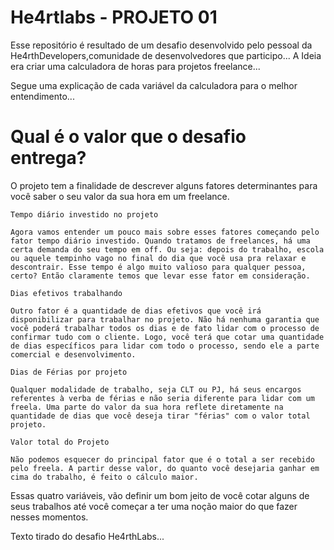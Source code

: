 # He4rtlabs - PROJETO 01

Esse repositório é resultado de um desafio desenvolvido pelo pessoal da He4rthDevelopers,comunidade de desenvolvedores que participo...
A Ideia era criar uma calculadora de horas para projetos freelance...

Segue uma explicação de cada variável da calculadora para o melhor entendimento...

# Qual é o valor que o desafio entrega?

O projeto tem a finalidade de descrever alguns fatores determinantes para você saber o seu valor da sua hora em um freelance.

    Tempo diário investido no projeto

    Agora vamos entender um pouco mais sobre esses fatores começando pelo fator tempo diário investido. Quando tratamos de freelances, há uma certa demanda do seu tempo em off. Ou seja: depois do trabalho, escola ou aquele tempinho vago no final do dia que você usa pra relaxar e descontrair. Esse tempo é algo muito valioso para qualquer pessoa, certo? Então claramente temos que levar esse fator em consideração.

    Dias efetivos trabalhando

    Outro fator é a quantidade de dias efetivos que você irá disponibilizar para trabalhar no projeto. Não há nenhuma garantia que você poderá trabalhar todos os dias e de fato lidar com o processo de confirmar tudo com o cliente. Logo, você terá que cotar uma quantidade de dias específicos para lidar com todo o processo, sendo ele a parte comercial e desenvolvimento.

    Dias de Férias por projeto

    Qualquer modalidade de trabalho, seja CLT ou PJ, há seus encargos referentes à verba de férias e não seria diferente para lidar com um freela. Uma parte do valor da sua hora reflete diretamente na quantidade de dias que você deseja tirar "férias" com o valor total projeto.

    Valor total do Projeto

    Não podemos esquecer do principal fator que é o total a ser recebido pelo freela. A partir desse valor, do quanto você desejaria ganhar em cima do trabalho, é feito o cálculo maior.

Essas quatro variáveis, vão definir um bom jeito de você cotar alguns de seus trabalhos até você começar a ter uma noção maior do que fazer nesses momentos.


Texto tirado do desafio He4rthLabs...
